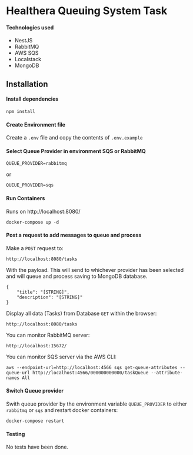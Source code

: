 # Healthera Queuing System Task

#### Technologies used
 - NestJS
 - RabbitMQ
 - AWS SQS
 - Localstack
 - MongoDB

## Installation

#### Install dependencies
```
npm install
```

#### Create Environment file

Create a `.env` file and copy the contents of `.env.example`

#### Select Queue Provider in environment SQS or RabbitMQ

```
QUEUE_PROVIDER=rabbitmq
```
or
```
QUEUE_PROVIDER=sqs
```

#### Run Containers

Runs on http://localhost:8080/

```
docker-compose up -d
```

#### Post a request to add messages to queue and process

Make a `POST` request to:

```
http://localhost:8080/tasks
```

With the payload. This will send to whichever provider has been selected and will queue and process saving to MongoDB database.

```
{
    "title": "[STRING]",
    "description": "[STRING]"
}
```

Display all data (Tasks) from Database `GET` within the browser:

```
http://localhost:8080/tasks
```

You can monitor RabbitMQ server:

```
http://localhost:15672/
```

You can monitor SQS server via the AWS CLI:

```
aws --endpoint-url=http://localhost:4566 sqs get-queue-attributes --queue-url http://localhost:4566/000000000000/taskQueue --attribute-names All
```

#### Switch Queue provider

Swith queue provider by the environment variable `QUEUE_PROVIDER` to either `rabbitmq` or `sqs` and restart docker containers:

```
docker-compose restart
```

#### Testing
No tests have been done.